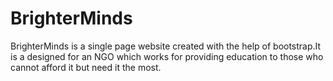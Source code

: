 # BrighterMinds
BrighterMinds is a single page website created with the help of bootstrap.It is a designed for an NGO which works for providing education to those who cannot afford it but need it the most.

